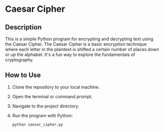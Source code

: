 # Caesar Cipher

## Description

This is a simple Python program for encrypting and decrypting text using the Caesar Cipher. The Caesar Cipher is a basic encryption technique where each letter in the plaintext is shifted a certain number of places down or up the alphabet. It's a fun way to explore the fundamentals of cryptography.

## How to Use

1. Clone the repository to your local machine.
2. Open the terminal or command prompt.
3. Navigate to the project directory.
4. Run the program with Python:

   ```bash
   python caesar_cipher.py
